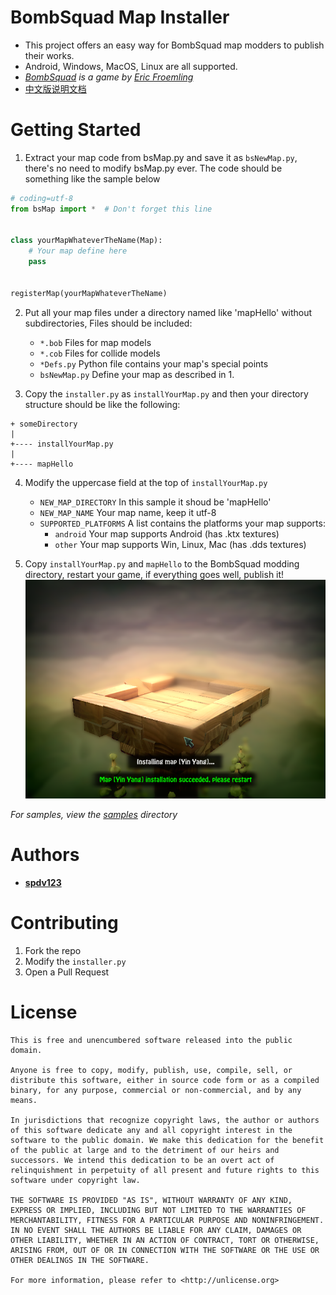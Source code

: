 # BombSquad Map Installer

* This project offers an easy way for BombSquad map modders to publish their works.
* Android, Windows, MacOS, Linux are all supported.
* _[BombSquad](http://www.froemling.net/apps/bombsquad) is a game by [Eric Froemling](http://www.froemling.net/about)_
* [中文版说明文档](README_CHS.md)

# Getting Started

1. Extract your map code from bsMap.py and save it as ```bsNewMap.py```, there's no need to modify bsMap.py ever.
The code should be something like the sample below
```python
# coding=utf-8
from bsMap import *  # Don't forget this line


class yourMapWhateverTheName(Map):
    # Your map define here
    pass


registerMap(yourMapWhateverTheName)
```

2. Put all your map files under a directory named like 'mapHello' without subdirectories, 
Files should be included:
    * ```*.bob``` Files for map models
    * ```*.cob``` Files for collide models
    * ```*Defs.py``` Python file contains your map's special points 
    * ```bsNewMap.py``` Define your map as described in 1.

3. Copy the ```installer.py``` as ```installYourMap.py``` and then your directory structure
should be like the following:
```
+ someDirectory
|
+---- installYourMap.py
|
+---- mapHello
```

4. Modify the uppercase field at the top of ```installYourMap.py```
    * ```NEW_MAP_DIRECTORY``` In this sample it shoud be 'mapHello'
    * ```NEW_MAP_NAME``` Your map name, keep it utf-8
    * ```SUPPORTED_PLATFORMS``` A list contains the platforms your map supports:
        * ```android``` Your map supports Android (has .ktx textures)
        * ```other``` Your map supports Win, Linux, Mac (has .dds textures)

5. Copy ```installYourMap.py``` and ```mapHello``` to the BombSquad modding directory,
restart your game, if everything goes well, publish it!
![success.png](screenshots/success.png)

_For samples, view the [samples](samples) directory_

# Authors

* __[spdv123](https://github.com/spdv123)__

# Contributing

1. Fork the repo
2. Modify the ```installer.py```
3. Open a Pull Request

# License

```
This is free and unencumbered software released into the public domain.

Anyone is free to copy, modify, publish, use, compile, sell, or
distribute this software, either in source code form or as a compiled
binary, for any purpose, commercial or non-commercial, and by any
means.

In jurisdictions that recognize copyright laws, the author or authors
of this software dedicate any and all copyright interest in the
software to the public domain. We make this dedication for the benefit
of the public at large and to the detriment of our heirs and
successors. We intend this dedication to be an overt act of
relinquishment in perpetuity of all present and future rights to this
software under copyright law.

THE SOFTWARE IS PROVIDED "AS IS", WITHOUT WARRANTY OF ANY KIND,
EXPRESS OR IMPLIED, INCLUDING BUT NOT LIMITED TO THE WARRANTIES OF
MERCHANTABILITY, FITNESS FOR A PARTICULAR PURPOSE AND NONINFRINGEMENT.
IN NO EVENT SHALL THE AUTHORS BE LIABLE FOR ANY CLAIM, DAMAGES OR
OTHER LIABILITY, WHETHER IN AN ACTION OF CONTRACT, TORT OR OTHERWISE,
ARISING FROM, OUT OF OR IN CONNECTION WITH THE SOFTWARE OR THE USE OR
OTHER DEALINGS IN THE SOFTWARE.

For more information, please refer to <http://unlicense.org>
```